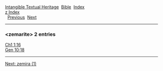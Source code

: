 [Intangible Textual Heritage](../../index)  [Bible](../index) 
[Index](index)   
[z Index](_z_)  
  [Previous](c12765)  [Next](c12767) 

------------------------------------------------------------------------

### &lt;zemarite&gt; 2 entries

[Ch1 1:16](../kjv/ch1001.htm#016)  
[Gen 10:18](../kjv/gen010.htm#018)  

------------------------------------------------------------------------

[Next: zemira (1)](c12767)

